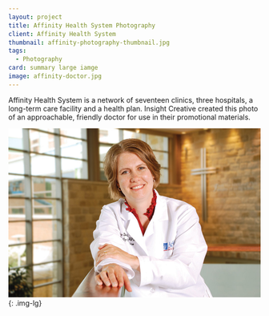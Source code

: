 ```yaml
---
layout: project
title: Affinity Health System Photography
client: Affinity Health System
thumbnail: affinity-photography-thumbnail.jpg
tags: 
  - Photography
card: summary large iamge
image: affinity-doctor.jpg
---
```


Affinity Health System is a network of seventeen clinics, three hospitals, a long-term care facility and a health plan. Insight Creative created this photo of an approachable, friendly doctor for use in their promotional materials.

![Affinity Health System Doctor](/img/affinity-doctor.jpg){: .img-lg}